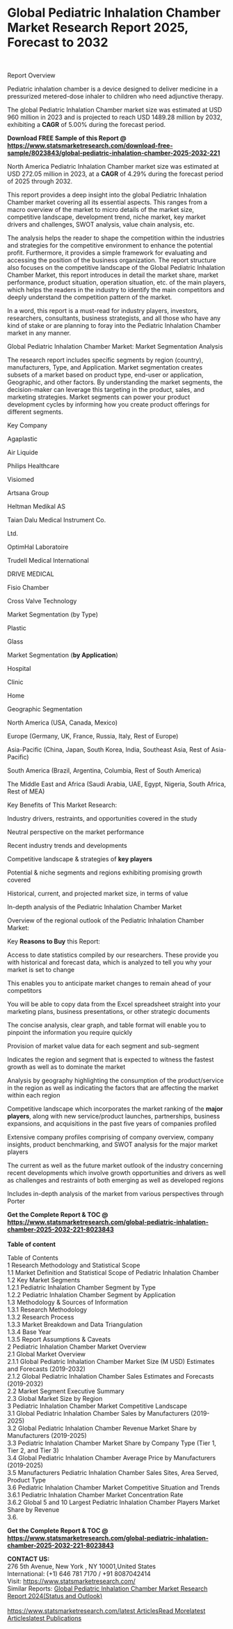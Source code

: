 <h1>Global Pediatric Inhalation Chamber Market Research Report 2025, Forecast to 2032</h1><br/><p>Report Overview</p><p>Pediatric inhalation chamber is a device designed to deliver medicine in a pressurized metered-dose inhaler to children who need adjunctive therapy.</p><p>The global Pediatric Inhalation Chamber market size was estimated at USD 960 million in 2023 and is projected to reach USD 1489.28 million by 2032, exhibiting a <strong>CAGR</strong> of 5.00% during the forecast period.</p><p><strong>Download FREE Sample of this Report @ <a href="https://www.statsmarketresearch.com/download-free-sample/8023843/global-pediatric-inhalation-chamber-2025-2032-221">https://www.statsmarketresearch.com/download-free-sample/8023843/global-pediatric-inhalation-chamber-2025-2032-221</a></strong></p><p>North America Pediatric Inhalation Chamber market size was estimated at USD 272.05 million in 2023, at a <strong>CAGR</strong> of 4.29% during the forecast period of 2025 through 2032.</p><p>This report provides a deep insight into the global Pediatric Inhalation Chamber market covering all its essential aspects. This ranges from a macro overview of the market to micro details of the market size, competitive landscape, development trend, niche market, key market drivers and challenges, SWOT analysis, value chain analysis, etc.</p><p>The analysis helps the reader to shape the competition within the industries and strategies for the competitive environment to enhance the potential profit. Furthermore, it provides a simple framework for evaluating and accessing the position of the business organization. The report structure also focuses on the competitive landscape of the Global Pediatric Inhalation Chamber Market, this report introduces in detail the market share, market performance, product situation, operation situation, etc. of the main players, which helps the readers in the industry to identify the main competitors and deeply understand the competition pattern of the market.</p><p>In a word, this report is a must-read for industry players, investors, researchers, consultants, business strategists, and all those who have any kind of stake or are planning to foray into the Pediatric Inhalation Chamber market in any manner.</p><p>Global Pediatric Inhalation Chamber Market: Market Segmentation Analysis</p><p>The research report includes specific segments by region (country), manufacturers, Type, and Application. Market segmentation creates subsets of a market based on product type, end-user or application, Geographic, and other factors. By understanding the market segments, the decision-maker can leverage this targeting in the product, sales, and marketing strategies. Market segments can power your product development cycles by informing how you create product offerings for different segments.</p><p>Key Company</p><p>Agaplastic</p><p>Air Liquide</p><p>Philips Healthcare</p><p>Visiomed</p><p>Artsana Group</p><p>Heltman Medikal AS</p><p>Taian Dalu Medical Instrument Co.</p><p>Ltd.</p><p>OptimHal Laboratoire</p><p>Trudell Medical International</p><p>DRIVE MEDICAL</p><p>Fisio Chamber</p><p>Cross Valve Technology</p><p>Market Segmentation (by Type)</p><p>Plastic</p><p>Glass</p><p>Market Segmentation (<strong>by Application</strong>)</p><p>Hospital</p><p>Clinic</p><p>Home</p><p>Geographic Segmentation</p><p>North America (USA, Canada, Mexico)</p><p>Europe (Germany, UK, France, Russia, Italy, Rest of Europe)</p><p>Asia-Pacific (China, Japan, South Korea, India, Southeast Asia, Rest of Asia-Pacific)</p><p>South America (Brazil, Argentina, Columbia, Rest of South America)</p><p>The Middle East and Africa (Saudi Arabia, UAE, Egypt, Nigeria, South Africa, Rest of MEA)</p><p>Key Benefits of This Market Research:</p><p>Industry drivers, restraints, and opportunities covered in the study</p><p>Neutral perspective on the market performance</p><p>Recent industry trends and developments</p><p>Competitive landscape & strategies of <strong>key players</strong></p><p>Potential & niche segments and regions exhibiting promising growth covered</p><p>Historical, current, and projected market size, in terms of value</p><p>In-depth analysis of the Pediatric Inhalation Chamber Market</p><p>Overview of the regional outlook of the Pediatric Inhalation Chamber Market:</p><p>Key <strong>Reasons to Buy</strong> this Report:</p><p>Access to date statistics compiled by our researchers. These provide you with historical and forecast data, which is analyzed to tell you why your market is set to change</p><p>This enables you to anticipate market changes to remain ahead of your competitors</p><p>You will be able to copy data from the Excel spreadsheet straight into your marketing plans, business presentations, or other strategic documents</p><p>The concise analysis, clear graph, and table format will enable you to pinpoint the information you require quickly</p><p>Provision of market value data for each segment and sub-segment</p><p>Indicates the region and segment that is expected to witness the fastest growth as well as to dominate the market</p><p>Analysis by geography highlighting the consumption of the product/service in the region as well as indicating the factors that are affecting the market within each region</p><p>Competitive landscape which incorporates the market ranking of the <strong>major players</strong>, along with new service/product launches, partnerships, business expansions, and acquisitions in the past five years of companies profiled</p><p>Extensive company profiles comprising of company overview, company insights, product benchmarking, and SWOT analysis for the major market players</p><p>The current as well as the future market outlook of the industry concerning recent developments which involve growth opportunities and drivers as well as challenges and restraints of both emerging as well as developed regions</p><p>Includes in-depth analysis of the market from various perspectives through Porter</p><div><b>Get the Complete Report & TOC @ <a href="https://www.statsmarketresearch.com/global-pediatric-inhalation-chamber-2025-2032-221-8023843">https://www.statsmarketresearch.com/global-pediatric-inhalation-chamber-2025-2032-221-8023843</a></b></div><br><b>Table of content</b><p>Table of Contents<br />1 Research Methodology and Statistical Scope<br />1.1 Market Definition and Statistical Scope of Pediatric Inhalation Chamber<br />1.2 Key Market Segments<br />1.2.1 Pediatric Inhalation Chamber Segment by Type<br />1.2.2 Pediatric Inhalation Chamber Segment by Application<br />1.3 Methodology & Sources of Information<br />1.3.1 Research Methodology<br />1.3.2 Research Process<br />1.3.3 Market Breakdown and Data Triangulation<br />1.3.4 Base Year<br />1.3.5 Report Assumptions & Caveats<br />2 Pediatric Inhalation Chamber Market Overview<br />2.1 Global Market Overview<br />2.1.1 Global Pediatric Inhalation Chamber Market Size (M USD) Estimates and Forecasts (2019-2032)<br />2.1.2 Global Pediatric Inhalation Chamber Sales Estimates and Forecasts (2019-2032)<br />2.2 Market Segment Executive Summary<br />2.3 Global Market Size by Region<br />3 Pediatric Inhalation Chamber Market Competitive Landscape<br />3.1 Global Pediatric Inhalation Chamber Sales by Manufacturers (2019-2025)<br />3.2 Global Pediatric Inhalation Chamber Revenue Market Share by Manufacturers (2019-2025)<br />3.3 Pediatric Inhalation Chamber Market Share by Company Type (Tier 1, Tier 2, and Tier 3)<br />3.4 Global Pediatric Inhalation Chamber Average Price by Manufacturers (2019-2025)<br />3.5 Manufacturers Pediatric Inhalation Chamber Sales Sites, Area Served, Product Type<br />3.6 Pediatric Inhalation Chamber Market Competitive Situation and Trends<br />3.6.1 Pediatric Inhalation Chamber Market Concentration Rate<br />3.6.2 Global 5 and 10 Largest Pediatric Inhalation Chamber Players Market Share by Revenue<br />3.6.<br><div><b>Get the Complete Report & TOC @ <a href="https://www.statsmarketresearch.com/global-pediatric-inhalation-chamber-2025-2032-221-8023843">https://www.statsmarketresearch.com/global-pediatric-inhalation-chamber-2025-2032-221-8023843</a></b></div></p> <b>CONTACT US:</b><br>276 5th Avenue, New York , NY 10001,United States<br>International: (+1) 646 781 7170 / +91 8087042414<br>Visit: <a href="https://www.statsmarketresearch.com/">https://www.statsmarketresearch.com/</a><br>Similar Reports: <a href="https://www.statsmarketresearch.com/global-pediatric-inhalation-chamber-2025-2032-221-8023843">Global Pediatric Inhalation Chamber Market Research Report 2024(Status and Outlook)</a><br/><br/><a href="https://gyeongbokgung.com">https://www.statsmarketresearch.com/</a><a href="https://hallyeomaritime.com">latest Articles</a><a href="https://jingwansa.com">Read More</a><a href=https://nguoiviet.jp/">latest Articles</a><a href="https://www.intelmarketresearch.com/">latest Publications</a>